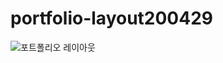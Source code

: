 # portfolio-layout200429
![포트폴리오 레이아웃](https://github.com/csslick/portfolio-layout200429/blob/master/%ED%8F%AC%ED%8A%B8%ED%8F%B4%EB%A6%AC%EC%98%A4-hello2.png=480)
